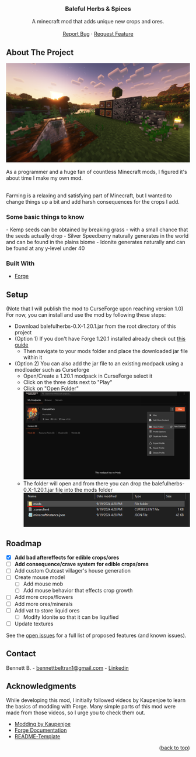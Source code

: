 <div align="center">
<h3 align="center">Baleful Herbs & Spices</h3>

  <p align="center">
    A minecraft mod that adds unique new crops and ores.
    <br />
    <br />
    <a href="https://github.com/bennettbDEV/HerbsAndSpices-1.20.1/issues/new?labels=bug&template=bug-report---.md">Report Bug</a>
    ·
    <a href="https://github.com/bennettbDEV/HerbsAndSpices-1.20.1/issues/new?labels=enhancement&template=feature-request---.md">Request Feature</a>
  </p>
</div>

<!-- ABOUT THE PROJECT -->
## About The Project

<div align="center">
  <a>
    <img src="readme_images/Herb_mod.png" alt="showcase">
  </a>
</div>

As a programmer and a huge fan of countless Minecraft mods, I figured it's about time I make my own mod. 
<br /> <br /> 

Farming is a relaxing and satisfying part of Minecraft, but I wanted to change things up a bit and add harsh consequences 
for the crops I add. 
<br />

<h3>Some basic things to know </h3>
- Kemp seeds can be obtained by breaking grass - with a small chance that the seeds actually drop
- Silver Speedberry naturally generates in the world and can be found in the plains biome
- Idonite generates naturally and can be found at any y-level under 40


### Built With

* <a href="https://files.minecraftforge.net/net/minecraftforge/forge/">Forge</a>


<!-- GETTING STARTED -->
## Setup

(Note that I will publish the mod to CurseForge upon reaching version 1.0)
<br />
For now, you can install and use the mod by following these steps:

- Download balefulherbs-0.X-1.20.1.jar from the root directory of this project
- (Option 1) If you don't have Forge 1.20.1 installed already check out <a href="https://www.youtube.com/watch?v=VEyGJSE0XD8">this guide</a>
  - Then navigate to your mods folder and place the downloaded jar file within it
- (Option 2) You can also add the jar file to an existing modpack using a modloader such as Curseforge
  - Open/Create a 1.20.1 modpack in CurseForge select it
  - Click on the three dots next to "Play"
  - Click on "Open Folder" <a><img src="readme_images/cf_guide_1.png" alt="showcase"></a>
  - The folder will open and from there you can drop the balefulherbs-0.X-1.20.1.jar file into the mods folder <a><img src="readme_images/cf_guide_2.png" alt="showcase"></a>

<!-- ROADMAP -->
## Roadmap

- [X] **Add bad aftereffects for edible crops/ores**
- [ ] **Add consequence/crave system for edible crops/ores**
- [ ] Add custom Outcast villager's house generation
- [ ] Create mouse model
  - [ ] Add mouse mob
  - [ ] Add mouse behavior that effects crop growth
- [ ] Add more crops/flowers
- [ ] Add more ores/minerals
- [ ] Add vat to store liquid ores
  - [ ] Modify Idonite so that it can be liquified
- [ ] Update textures

See the [open issues](https://github.com/bennettbDEV/HerbsAndSpices-1.20.1/issues) for a full list of proposed features (and known issues).


<!-- CONTACT -->
## Contact

Bennett B. - bennettbeltran1@gmail.com - [Linkedin](https://linkedin.com/in/bennettbeltran)


<!-- ACKNOWLEDGMENTS -->
## Acknowledgments

While developing this mod, I initially followed videos by Kaupenjoe to learn the basics of modding with Forge. Many simple parts of this mod
were made from those videos, so I urge you to check them out.
* [Modding by Kaupenjoe](https://youtube.com/playlist?list=PLKGarocXCE1H9Y21-pxjt5Pt8bW14twa-&si=zEd4RQ5OYDaMk6O2)
* [Forge Documentation](https://docs.minecraftforge.net/en/1.20.x/)
* [README-Template](https://github.com/othneildrew/Best-README-Template)

<p align="right">(<a href="#readme-top">back to top</a>)</p>
